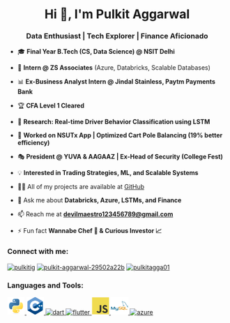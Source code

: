 <h1 align="center">Hi 👋, I'm Pulkit Aggarwal</h1>
<h3 align="center">Data Enthusiast | Tech Explorer | Finance Aficionado</h3>

- 🎓 **Final Year B.Tech (CS, Data Science) @ NSIT Delhi**
- 🏢 **Intern @ ZS Associates** (Azure, Databricks, Scalable Databases)
- 📊 **Ex-Business Analyst Intern @ Jindal Stainless, Paytm Payments Bank**
- 🏆 **CFA Level 1 Cleared**
- 📖 **Research: Real-time Driver Behavior Classification using LSTM**
- 🚀 **Worked on NSUTx App | Optimized Cart Pole Balancing (19% better efficiency)**
- 🎭 **President @ YUVA & AAGAAZ | Ex-Head of Security (College Fest)**
- 💡 **Interested in Trading Strategies, ML, and Scalable Systems**

- 👨‍💻 All of my projects are available at [GitHub](https://github.com/PulkitAggar)
- 💬 Ask me about **Databricks, Azure, LSTMs, and Finance**
- 📫 Reach me at **devilmaestro123456789@gmail.com**
- ⚡ Fun fact **Wannabe Chef 🍳 & Curious Investor 📈**

<h3 align="left">Connect with me:</h3>
<p align="left">
<a href="https://twitter.com/pulkitig" target="blank"><img align="center" src="https://raw.githubusercontent.com/rahuldkjain/github-profile-readme-generator/master/src/images/icons/Social/twitter.svg" alt="pulkitig" height="30" width="40" /></a>
<a href="https://linkedin.com/in/pulkit-aggarwal-29502a22b" target="blank"><img align="center" src="https://raw.githubusercontent.com/rahuldkjain/github-profile-readme-generator/master/src/images/icons/Social/linked-in-alt.svg" alt="pulkit-aggarwal-29502a22b" height="30" width="40" /></a>
<a href="https://www.leetcode.com/pulkitagga01" target="blank"><img align="center" src="https://raw.githubusercontent.com/rahuldkjain/github-profile-readme-generator/master/src/images/icons/Social/leet-code.svg" alt="pulkitagga01" height="30" width="40" /></a>
</p>

<h3 align="left">Languages and Tools:</h3>
<p align="left"> 
<a href="https://www.python.org" target="_blank" rel="noreferrer"> <img src="https://raw.githubusercontent.com/devicons/devicon/master/icons/python/python-original.svg" alt="python" width="40" height="40"/> </a>
<a href="https://www.w3schools.com/cpp/" target="_blank" rel="noreferrer"> <img src="https://raw.githubusercontent.com/devicons/devicon/master/icons/cplusplus/cplusplus-original.svg" alt="cplusplus" width="40" height="40"/> </a> 
<a href="https://dart.dev" target="_blank" rel="noreferrer"> <img src="https://www.vectorlogo.zone/logos/dartlang/dartlang-icon.svg" alt="dart" width="40" height="40"/> </a> 
<a href="https://flutter.dev" target="_blank" rel="noreferrer"> <img src="https://www.vectorlogo.zone/logos/flutterio/flutterio-icon.svg" alt="flutter" width="40" height="40"/> </a>
<a href="https://developer.mozilla.org/en-US/docs/Web/JavaScript" target="_blank" rel="noreferrer"> <img src="https://raw.githubusercontent.com/devicons/devicon/master/icons/javascript/javascript-original.svg" alt="javascript" width="40" height="40"/> </a>
<a href="https://www.mysql.com/" target="_blank" rel="noreferrer"> <img src="https://raw.githubusercontent.com/devicons/devicon/master/icons/mysql/mysql-original-wordmark.svg" alt="mysql" width="40" height="40"/> </a> 
<a href="https://azure.microsoft.com/en-us/" target="_blank" rel="noreferrer"> <img src="https://www.vectorlogo.zone/logos/microsoft_azure/microsoft_azure-icon.svg" alt="azure" width="40" height="40"/> </a>
</p>

